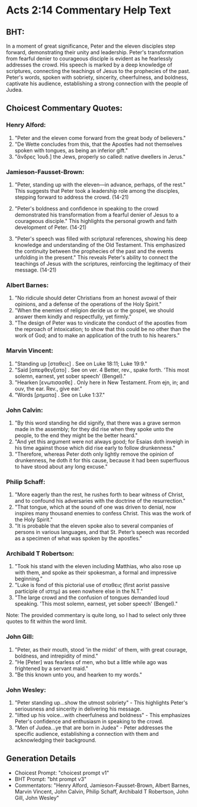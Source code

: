 # Acts 2:14 Commentary Help Text

## BHT:
In a moment of great significance, Peter and the eleven disciples step forward, demonstrating their unity and leadership. Peter's transformation from fearful denier to courageous disciple is evident as he fearlessly addresses the crowd. His speech is marked by a deep knowledge of scriptures, connecting the teachings of Jesus to the prophecies of the past. Peter's words, spoken with sobriety, sincerity, cheerfulness, and boldness, captivate his audience, establishing a strong connection with the people of Judea.

## Choicest Commentary Quotes:
### Henry Alford:
1. "Peter and the eleven come forward from the great body of believers."
2. "De Wette concludes from this, that the Apostles had not themselves spoken with tongues, as being an inferior gift."
3. "ἄνδρες Ἰουδ.] the Jews, properly so called: native dwellers in Jerus."

### Jamieson-Fausset-Brown:
1. "Peter, standing up with the eleven—in advance, perhaps, of the rest." This suggests that Peter took a leadership role among the disciples, stepping forward to address the crowd. (14-21)

2. "Peter's boldness and confidence in speaking to the crowd demonstrated his transformation from a fearful denier of Jesus to a courageous disciple." This highlights the personal growth and faith development of Peter. (14-21)

3. "Peter's speech was filled with scriptural references, showing his deep knowledge and understanding of the Old Testament. This emphasized the continuity between the prophecies of the past and the events unfolding in the present." This reveals Peter's ability to connect the teachings of Jesus with the scriptures, reinforcing the legitimacy of their message. (14-21)

### Albert Barnes:
1. "No ridicule should deter Christians from an honest avowal of their opinions, and a defense of the operations of the Holy Spirit."
2. "When the enemies of religion deride us or the gospel, we should answer them kindly and respectfully, yet firmly."
3. "The design of Peter was to vindicate the conduct of the apostles from the reproach of intoxication; to show that this could be no other than the work of God; and to make an application of the truth to his hearers."

### Marvin Vincent:
1. "Standing up [σταθεις] . See on Luke 18:11; Luke 19:9." 
2. "Said [απεφθεγξατο] . See on ver. 4 Better, rev., spake forth. 'This most solemn, earnest, yet sober speech' (Bengel)." 
3. "Hearken [ενωτισασθε] . Only here in New Testament. From ejn, in; and ouv, the ear. Rev., give ear." 
4. "Words [ρηματα] . See on Luke 1:37."

### John Calvin:
1. "By this word standing he did signify, that there was a grave sermon made in the assembly; for they did rise when they spoke unto the people, to the end they might be the better heard."
2. "And yet this argument were not always good; for Esaias doth inveigh in his time against those which did rise early to follow drunkenness."
3. "Therefore, whereas Peter doth only lightly remove the opinion of drunkenness, he doth it for this cause, because it had been superfluous to have stood about any long excuse."

### Philip Schaff:
1. "More eagerly than the rest, he rushes forth to bear witness of Christ, and to confound his adversaries with the doctrine of the resurrection." 
2. "That tongue, which at the sound of one was driven to denial, now inspires many thousand enemies to confess Christ. This was the work of the Holy Spirit."
3. "It is probable that the eleven spoke also to several companies of persons in various languages, and that St. Peter’s speech was recorded as a specimen of what was spoken by the apostles."

### Archibald T Robertson:
1. "Took his stand with the eleven including Matthias, who also rose up with them, and spoke as their spokesman, a formal and impressive beginning."
2. "Luke is fond of this pictorial use of σταθεις (first aorist passive participle of ιστημ) as seen nowhere else in the N.T."
3. "The large crowd and the confusion of tongues demanded loud speaking. 'This most solemn, earnest, yet sober speech' (Bengel)."

Note: The provided commentary is quite long, so I had to select only three quotes to fit within the word limit.

### John Gill:
1. "Peter, as their mouth, stood 'in the midst' of them, with great courage, boldness, and intrepidity of mind."
2. "He [Peter] was fearless of men, who but a little while ago was frightened by a servant maid."
3. "Be this known unto you, and hearken to my words."

### John Wesley:
1. "Peter standing up...show the utmost sobriety" - This highlights Peter's seriousness and sincerity in delivering his message.
2. "lifted up his voice...with cheerfulness and boldness" - This emphasizes Peter's confidence and enthusiasm in speaking to the crowd.
3. "Men of Judea...ye that are born in Judea" - Peter addresses the specific audience, establishing a connection with them and acknowledging their background.


## Generation Details
- Choicest Prompt: "choicest prompt v1"
- BHT Prompt: "bht prompt v3"
- Commentators: "Henry Alford, Jamieson-Fausset-Brown, Albert Barnes, Marvin Vincent, John Calvin, Philip Schaff, Archibald T Robertson, John Gill, John Wesley"
